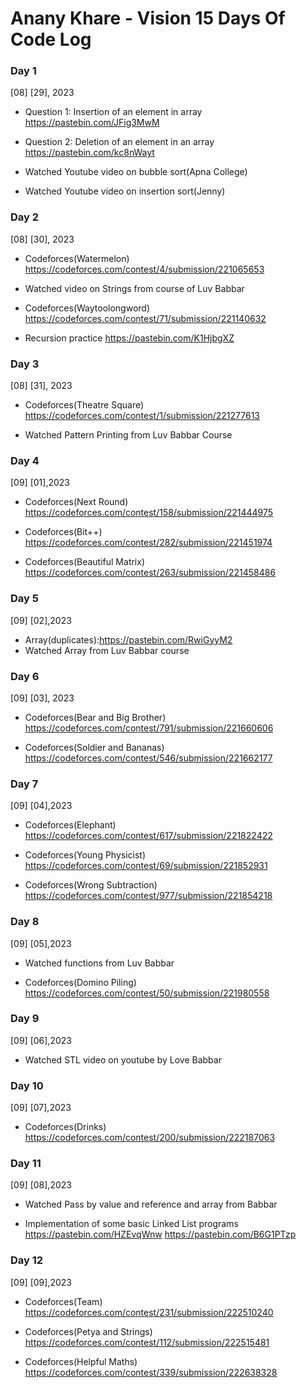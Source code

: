 # Anany Khare - Vision 15 Days Of Code Log

### Day 1
[08] [29], 2023

- Question 1: Insertion of an element in array
 https://pastebin.com/JFig3MwM

- Question 2: Deletion of an element in an array
https://pastebin.com/kc8nWayt

- Watched Youtube video on bubble sort(Apna College)
- Watched Youtube video on insertion sort(Jenny)

### Day 2
[08] [30], 2023

- Codeforces(Watermelon)
https://codeforces.com/contest/4/submission/221065653

- Watched video on Strings from course of Luv Babbar 

- Codeforces(Waytoolongword)
https://codeforces.com/contest/71/submission/221140632

- Recursion practice
https://pastebin.com/K1HjbgXZ

### Day 3
[08] [31], 2023

- Codeforces(Theatre Square)
https://codeforces.com/contest/1/submission/221277613

- Watched Pattern Printing from Luv Babbar Course

### Day 4
[09] [01],2023

- Codeforces(Next Round)
https://codeforces.com/contest/158/submission/221444975 

- Codeforces(Bit++)
https://codeforces.com/contest/282/submission/221451974

- Codeforces(Beautiful Matrix)
https://codeforces.com/contest/263/submission/221458486

### Day 5
[09] [02],2023
- Array(duplicates):https://pastebin.com/RwiGyyM2
- Watched Array from Luv Babbar course 

### Day 6
[09] [03], 2023

- Codeforces(Bear and Big Brother)
https://codeforces.com/contest/791/submission/221660606

- Codeforces(Soldier and Bananas)
https://codeforces.com/contest/546/submission/221662177

### Day 7
[09] [04],2023

- Codeforces(Elephant)
https://codeforces.com/contest/617/submission/221822422

- Codeforces(Young Physicist)
https://codeforces.com/contest/69/submission/221852931

- Codeforces(Wrong Subtraction)
https://codeforces.com/contest/977/submission/221854218

### Day 8
[09] [05],2023

- Watched functions from Luv Babbar 

- Codeforces(Domino Piling)
https://codeforces.com/contest/50/submission/221980558

### Day 9
[09] [06],2023

- Watched STL video on youtube by Love Babbar

### Day 10
[09] [07],2023

- Codeforces(Drinks)
https://codeforces.com/contest/200/submission/222187063

### Day 11
[09] [08],2023

- Watched Pass by value and reference and array from Babbar

- Implementation of some basic Linked List programs
https://pastebin.com/HZEvqWnw
https://pastebin.com/B6G1PTzp

### Day 12
[09] [09],2023

- Codeforces(Team)
https://codeforces.com/contest/231/submission/222510240

- Codeforces(Petya and Strings)
https://codeforces.com/contest/112/submission/222515481

- Codeforces(Helpful Maths)
https://codeforces.com/contest/339/submission/222638328






 

